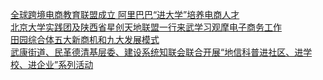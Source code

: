   
[全球跨境电商教育联盟成立 阿里巴巴“进大学”培养电商人才](http://www.dianyue.me/archives/034/5bqsbcodsm3rjno5/)  
[北京大学实践团及陕西省星创天地联盟一行来武学习观摩电子商务工作](http://www.dianyue.me/archives/889/s8mmy2y9ktufvb7h/)  
[田园综合体五大新商机和九大发展模式](http://www.dianyue.me/archives/887/pj32dh01624nrsoc/)  
[武康街道、民革德清基层委、建设系统知联会联合开展“地信科普进社区、进学校、进企业”系列活动](http://www.dianyue.me/archives/279/hfxgh16pfs285dz9/)